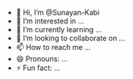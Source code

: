 - 👋 Hi, I’m @Sunayan-Kabi
- 👀 I’m interested in ...
- 🌱 I’m currently learning ...
- 💞️ I’m looking to collaborate on ...
- 📫 How to reach me ...
- 😄 Pronouns: ...
- ⚡ Fun fact: ...

<!---
Sunayan-Kabi/Sunayan-Kabi is a ✨ special ✨ repository because its `README.md` (this file) appears on your GitHub profile.
You can click the Preview link to take a look at your changes.
--->
